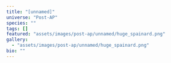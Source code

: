 ```yaml
---
title: "[unnamed]"
universe: "Post-AP"
species: ""
tags: []
featured: "assets/images/post-ap/unnamed/huge_spainard.png"
gallery:
  - "assets/images/post-ap/unnamed/huge_spainard.png"
bio: ""
---
```


